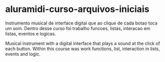 # aluramidi-curso-arquivos-iniciais

Instrumento musical de interface digital que ao clique de cada botao toca um som.
Dentro desse curso foi trabalho funcoes, listas, interacao em listas, eventos e logicas.


Musical instrument with a digital interface that plays a sound at the click of each button.
Within this course was work functions, list, interaction in lists, events and logic.
